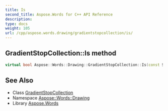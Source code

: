 ```yaml
---
title: Is
second_title: Aspose.Words for C++ API Reference
description: 
type: docs
weight: 105
url: /cpp/aspose.words.drawing/gradientstopcollection/is/
---
```

## GradientStopCollection::Is method




```cpp
virtual bool Aspose::Words::Drawing::GradientStopCollection::Is(const System::TypeInfo &target) const override
```

## See Also

* Class [GradientStopCollection](../)
* Namespace [Aspose::Words::Drawing](../../)
* Library [Aspose.Words](../../../)

